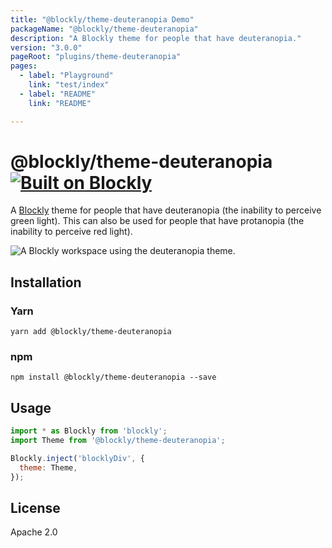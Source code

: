 ```yaml
---
title: "@blockly/theme-deuteranopia Demo"
packageName: "@blockly/theme-deuteranopia"
description: "A Blockly theme for people that have deuteranopia."
version: "3.0.0"
pageRoot: "plugins/theme-deuteranopia"
pages:
  - label: "Playground"
    link: "test/index"
  - label: "README"
    link: "README"

---
```

# @blockly/theme-deuteranopia [![Built on Blockly](https://tinyurl.com/built-on-blockly)](https://github.com/google/blockly)

A [Blockly](https://www.npmjs.com/package/blockly) theme for people that have
deuteranopia (the inability to perceive green light). This can also be used for
people that have protanopia (the inability to perceive red light).

![A Blockly workspace using the deuteranopia theme.](https://github.com/google/blockly-samples/raw/master/plugins/theme-deuteranopia/readme-media/DeuteranopiaTheme.png)

## Installation

### Yarn
```
yarn add @blockly/theme-deuteranopia
```

### npm
```
npm install @blockly/theme-deuteranopia --save
```

## Usage

```js
import * as Blockly from 'blockly';
import Theme from '@blockly/theme-deuteranopia';

Blockly.inject('blocklyDiv', {
  theme: Theme,
});

```

## License
Apache 2.0
